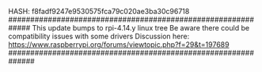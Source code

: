 HASH: f8fadf9247e9530575fca79c020ae3ba30c96718
#############################################################
This update bumps to rpi-4.14.y linux tree
Be aware there could be compatibility issues with some drivers
Discussion here:
https://www.raspberrypi.org/forums/viewtopic.php?f=29&t=197689
##############################################################

